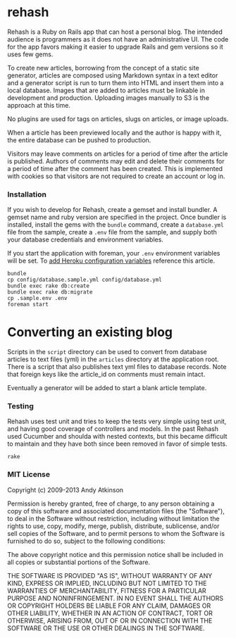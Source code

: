rehash
===
Rehash is a Ruby on Rails app that can host a personal blog. The intended audience is programmers as it does not have an administrative UI. The code for the app favors making it easier to upgrade Rails and gem versions so it uses few gems. 

To create new articles, borrowing from the concept of a static site generator, articles are composed using Markdown syntax in a text editor and a generator script is run to turn them into HTML and insert them into a local database. Images that are added to articles must be linkable in development and production. Uploading images manually to S3 is the approach at this time.

No plugins are used for tags on articles, slugs on articles, or image uploads.

When a article has been previewed locally and the author is happy with it, the entire database can be pushed to production. 

Visitors may leave comments on articles for a period of time after the article is published. Authors of comments may edit and delete their comments for a period of time after the comment has been created. This is implemented with cookies so that visitors are not required to create an account or log in.

### Installation

If you wish to develop for Rehash, create a gemset and install bundler. A gemset name and ruby version are specified in the project. Once bundler is installed, install the gems with the `bundle` command, create a `database.yml` file from the sample, create a `.env` file from the sample, and supply both your database credentials and environment variables. 

If you start the application with foreman, your `.env` environment variables will be set. To [add Heroku configuration variables](https://devcenter.heroku.com/articles/config-vars) reference this article.

    bundle
    cp config/database.sample.yml config/database.yml
    bundle exec rake db:create
    bundle exec rake db:migrate
    cp .sample.env .env 
    foreman start

Converting an existing blog
===========================
Scripts in the `script` directory can be used to convert from database articles to text files (yml) in the `articles` directory at the application root. There is a script that also publishes text yml files to database records. Note that foreign keys like the article_id on comments must remain intact.

Eventually a generator will be added to start a blank article template.
    

### Testing

Rehash uses test unit and tries to keep the tests very simple using test unit, and having good coverage of controllers and models. In the past Rehash used Cucumber and shoulda with nested contexts, but this became difficult to maintain and they have both since been removed in favor of simple tests.

    rake

### MIT License

Copyright (c) 2009-2013 Andy Atkinson

Permission is hereby granted, free of charge, to any person
obtaining a copy of this software and associated documentation
files (the "Software"), to deal in the Software without
restriction, including without limitation the rights to use,
copy, modify, merge, publish, distribute, sublicense, and/or sell
copies of the Software, and to permit persons to whom the
Software is furnished to do so, subject to the following
conditions:

The above copyright notice and this permission notice shall be
included in all copies or substantial portions of the Software.

THE SOFTWARE IS PROVIDED "AS IS", WITHOUT WARRANTY OF ANY KIND,
EXPRESS OR IMPLIED, INCLUDING BUT NOT LIMITED TO THE WARRANTIES
OF MERCHANTABILITY, FITNESS FOR A PARTICULAR PURPOSE AND
NONINFRINGEMENT. IN NO EVENT SHALL THE AUTHORS OR COPYRIGHT
HOLDERS BE LIABLE FOR ANY CLAIM, DAMAGES OR OTHER LIABILITY,
WHETHER IN AN ACTION OF CONTRACT, TORT OR OTHERWISE, ARISING
FROM, OUT OF OR IN CONNECTION WITH THE SOFTWARE OR THE USE OR
OTHER DEALINGS IN THE SOFTWARE.
